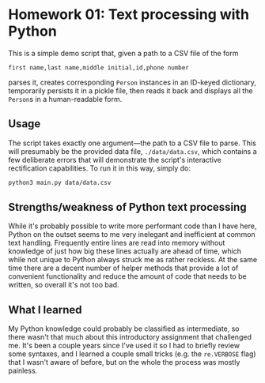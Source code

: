 # Homework 01: Text processing with Python

This is a simple demo script that, given a path to a CSV file of the form

```
first name,last name,middle initial,id,phone number
```

parses it, creates corresponding `Person` instances in an ID-keyed dictionary,
temporarily persists it in a pickle file, then reads it back and displays all
the `Person`s in a human-readable form.

## Usage

The script takes exactly one argument—the path to a CSV file to parse. This
will presumably be the provided data file, `./data/data.csv`, which contains a
few deliberate errors that will demonstrate the script's interactive
rectification capabilities. To run it in this way, simply do:

```sh
python3 main.py data/data.csv
```

## Strengths/weakness of Python text processing

While it's probably possible to write more performant code than I have here,
Python on the outset seems to me very inelegant and inefficient at common text
handling. Frequently entire lines are read into memory without knowledge of
just how big these lines actually are ahead of time, which while not unique to
Python always struck me as rather reckless. At the same time there are a decent
number of helper methods that provide a lot of convenient functionality and
reduce the amount of code that needs to be written, so overall it's not too
bad.

## What I learned

My Python knowledge could probably be classified as intermediate, so there
wasn't that much about this introductory assignment that challenged me. It's
been a couple years since I've used it so I had to briefly review some
syntaxes, and I learned a couple small tricks (e.g. the `re.VERBOSE` flag) that
I wasn't aware of before, but on the whole the process was mostly painless.
